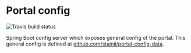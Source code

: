 # Portal config
![Travis build status](https://travis-ci.org/stainii/portal-config.svg?branch=master)

Spring Boot config server which exposes general config of the portal.
This general config is defined at [github.com/stainii/portal-config-data](https://www.github.com/stainii/portal-config-data).
